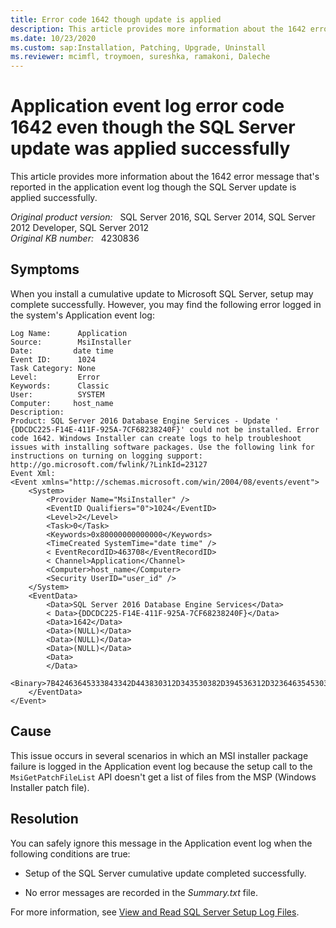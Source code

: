```yaml
---
title: Error code 1642 though update is applied
description: This article provides more information about the 1642 error message that is reported in the application event log though the SQL Server update is applied successfully.
ms.date: 10/23/2020
ms.custom: sap:Installation, Patching, Upgrade, Uninstall
ms.reviewer: mcimfl, troymoen, sureshka, ramakoni, Daleche 
---
```

# Application event log error code 1642 even though the SQL Server update was applied successfully

This article provides more information about the 1642 error message that's reported in the application event log though the SQL Server update is applied successfully.

_Original product version:_ &nbsp; SQL Server 2016, SQL Server 2014, SQL Server 2012 Developer, SQL Server 2012  
_Original KB number:_ &nbsp; 4230836

## Symptoms

When you install a cumulative update to Microsoft SQL Server, setup may complete successfully. However, you may find the following error logged in the system's Application event log:

```console
Log Name:      Application  
Source:        MsiInstaller  
Date:         date time  
Event ID:      1024  
Task Category: None  
Level:         Error  
Keywords:      Classic  
User:          SYSTEM  
Computer:     host_name  
Description:  
Product: SQL Server 2016 Database Engine Services - Update '  {DDCDC225-F14E-411F-925A-7CF68238240F}' could not be installed. Error code 1642. Windows Installer can create logs to help troubleshoot issues with installing software packages. Use the following link for instructions on turning on logging support: http://go.microsoft.com/fwlink/?LinkId=23127  
Event Xml:  
<Event xmlns="http://schemas.microsoft.com/win/2004/08/events/event">  
    <System>
        <Provider Name="MsiInstaller" />
        <EventID Qualifiers="0">1024</EventID>
        <Level>2</Level>
        <Task>0</Task>
        <Keywords>0x80000000000000</Keywords>
        <TimeCreated SystemTime="date time" />
        < EventRecordID>463708</EventRecordID>
        < Channel>Application</Channel>
        <Computer>host_name</Computer>
        <Security UserID="user_id" />
    </System>
    <EventData>
        <Data>SQL Server 2016 Database Engine Services</Data>
        < Data>{DDCDC225-F14E-411F-925A-7CF68238240F}</Data>
        <Data>1642</Data>
        <Data>(NULL)</Data>
        <Data>(NULL)</Data>
        <Data>(NULL)</Data>
        <Data>
        </Data>
        <Binary>7B42463645333843342D443830312D343530382D394536312D3236463545303544363045437D207B44444344433232352D463134452D343131462D393235412D3743463638323338323430467D2031363432</Binary>
    </EventData>
</Event>
```

## Cause

This issue occurs in several scenarios in which an MSI installer package failure is logged in the Application event log because the setup call to the `MsiGetPatchFileList` API doesn't get a list of files from the MSP (Windows Installer patch file).

## Resolution

You can safely ignore this message in the Application event log when the following conditions are true:

- Setup of the SQL Server cumulative update completed successfully.

- No error messages are recorded in the *Summary.txt* file.

For more information, see [View and Read SQL Server Setup Log Files](/sql/database-engine/install-windows/view-and-read-sql-server-setup-log-files).
